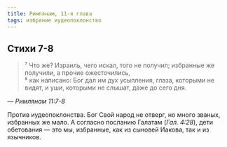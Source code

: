 ```yaml
---
title: Римлянам, 11-я глава
tags: избрание иудеопоклонство
---
```


## Стихи 7-8

> ⁷ Что же? Израиль, чего искал, того не получил; избранные же получили, а прочие ожесточились,  
> ⁸ как написано: Бог дал им дух усыпления, глаза, которыми не видят, и уши, которыми не слышат, даже до сего дня.

— <cite>Римлянам&nbsp;11:7-8</cite>

Против иудеопоклонства. Бог Свой народ не отверг, но много званых, избранных же мало. А согласно посланию Галатам (<cite>Гал.&nbsp;4:28</cite>),
дети обетования — это мы, избранные, как из сыновей Иакова, так и из язычников.
